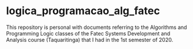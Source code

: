 # logica_programacao_alg_fatec
This repository is personal with documents referring to the Algorithms and Programming Logic classes of the Fatec Systems Development and Analysis course (Taquaritinga) that I had in the 1st semester of 2020.
